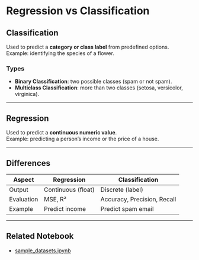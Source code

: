 # Regression vs Classification

## Classification

Used to predict a **category or class label** from predefined options.  
Example: identifying the species of a flower.

### Types
- **Binary Classification**: two possible classes (spam or not spam).
- **Multiclass Classification**: more than two classes (setosa, versicolor, virginica).

---

## Regression

Used to predict a **continuous numeric value**.  
Example: predicting a person’s income or the price of a house.

---

## Differences

| Aspect | Regression | Classification |
|--------|-------------|----------------|
| Output | Continuous (float) | Discrete (label) |
| Evaluation | MSE, R² | Accuracy, Precision, Recall |
| Example | Predict income | Predict spam email |

---

## Related Notebook
- [sample_datasets.ipynb](../notebooks/sample_datasets.ipynb)
